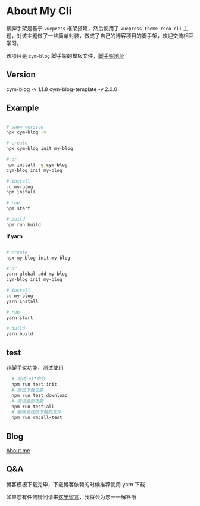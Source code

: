 # About My Cli

该脚手架是基于 `vuepress` 框架搭建，然后使用了 `vuepress-theme-reco-cli` 主题，对该主题做了一些简单封装，做成了自己的博客项目的脚手架，欢迎交流相互学习。

该项目是 `cym-blog` 脚手架的模板文件，[脚手架地址](https://www.npmjs.com/package/cym-blog)

## Version

cym-blog -v 1.1.8
cym-blog-template -v 2.0.0

## Example

```sh

# show version
npx cym-blog -v

# create
npx cym-blog init my-blog

# or
npm install -g cym-blog
cym-blog init my-blog

# install
cd my-blog
npm install

# run
npm start

# build
npm run build
```

**if yarn**

```bash

# create
npx my-blog init my-blog

# or
yarn global add my-blog
cym-blog init my-blog

# install
cd my-blog
yarn install

# run
yarn start

# build
yarn build
```

## test

非脚手架功能，测试使用

```sh
  # 测试init命令
  npm run test:init
  # 测试下载功能
  npm run test:download
  # 测试全部功能
  npm run test:all
  # 删除测试所下载的文件
  npm run rm:all-test
```

## Blog

[About me](https://chengyuming.cn/)

## Q&A

博客模板下载完毕，下载博客依赖的时候推荐使用 yarn 下载

如果您有任何疑问请来[这里留言](https://chengyuming.cn/views/tools/npm/cli.html#%E5%8F%82%E8%80%83%E9%93%BE%E6%8E%A5)，我将会为您一一解答哦
